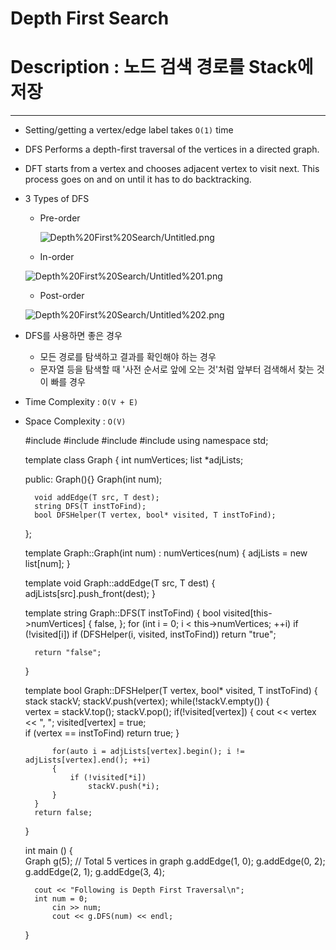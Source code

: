 # Depth First Search

# Description : 노드 검색 경로를 Stack에 저장

---

- Setting/getting a vertex/edge label takes `O(1)` time
- DFS Performs a depth-first traversal of the vertices in a directed graph.
- DFT starts from a vertex and chooses adjacent vertex to visit next. This process goes on and on until it has to do backtracking.
- 3 Types of DFS
    - Pre-order

        ![Depth%20First%20Search/Untitled.png](Depth%20First%20Search/Untitled.png)

    - In-order

    ![Depth%20First%20Search/Untitled%201.png](Depth%20First%20Search/Untitled%201.png)

    - Post-order

    ![Depth%20First%20Search/Untitled%202.png](Depth%20First%20Search/Untitled%202.png)

- DFS를 사용하면 좋은 경우
    - 모든 경로를 탐색하고 결과를 확인해야 하는 경우
    - 문자열 등을 탐색할 때 '사전 순서로 앞에 오는 것'처럼 앞부터 검색해서 찾는 것이 빠를 경우
- Time Complexity : `O(V + E)`
- Space Complexity : `O(V)`

    #include <iostream>
    #include <list>
    #include <stack>
    #include <string>
    using namespace std;
    
    template <typename T>
    class Graph
    {
    	int numVertices;
    	list<T> *adjLists;
    
    public:
    	Graph(){}
    	Graph(int num);
    
    	void addEdge(T src, T dest);
    	string DFS(T instToFind);
    	bool DFSHelper(T vertex, bool* visited, T instToFind);
    };
    
    template <typename T>
    Graph<T>::Graph(int num) : numVertices(num)
    {
    	adjLists = new list<T>[num];
    }
    
    template <typename T>
    void Graph<T>::addEdge(T src, T dest)
    {
    	adjLists[src].push_front(dest);
    }
    
    template <typename T>
    string Graph<T>::DFS(T instToFind)
    {
    	bool visited[this->numVertices] { false, };
    	for (int i = 0; i < this->numVertices; ++i)
    		if (!visited[i])
    			if (DFSHelper(i, visited, instToFind))
    				return "true";
    
    	return "false";
    }
    
    template <typename T>
    bool Graph<T>::DFSHelper(T vertex, bool* visited, T instToFind)
    {
    	stack<T> stackV;
    	stackV.push(vertex);
    	while(!stackV.empty())
    	{	
    		vertex = stackV.top();
    		stackV.pop();
    		if(!visited[vertex])
    		{
    			cout << vertex << ", ";
    			visited[vertex] = true;			
    			if (vertex == instToFind)
    				return true;
    		}
    
    		for(auto i = adjLists[vertex].begin(); i != adjLists[vertex].end(); ++i)
    		{
    			if (!visited[*i])
    				stackV.push(*i);	
    		}
    	}
    	return false;
    }
    
    int main ()
    {	
        Graph<int> g(5); // Total 5 vertices in graph
        g.addEdge(1, 0);
        g.addEdge(0, 2);
        g.addEdge(2, 1);
        g.addEdge(3, 4);
     
        cout << "Following is Depth First Traversal\n";
        int num = 0;
    		cin >> num;
    		cout << g.DFS(num) << endl; 
    }